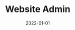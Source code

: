 ---
date: 2022-01-01
year: 2022
title: Website Admin 
project: Deel28
customer: voluntary work
image: "/assets/images/Deel28.png"
description: I support Deel28 e.V in my village as a administrator, providing a modern and easy to manage webpage and booking system for their meeting space.
tech: Wordpress
projectLink: Deel28
projectLinkSrc: http://www.deel28.de/hofcafe-buchung/
tagGroup: 
    - project 
    - other
---